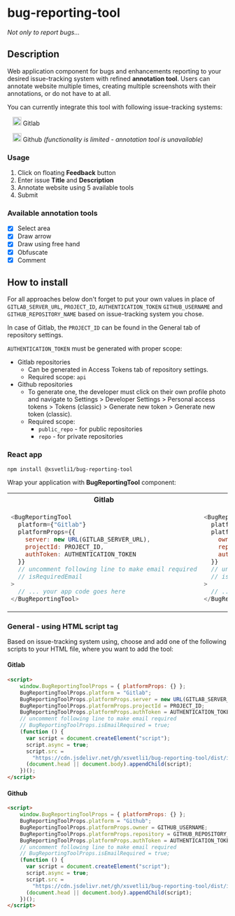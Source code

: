 # bug-reporting-tool

_Not only to report bugs..._

## Description

Web application component for bugs and enhancements reporting to your desired issue-tracking system with refined **annotation tool**.
Users can annotate website multiple times, creating multiple screenshots with their annotations, or do not have to at all.

You can currently integrate this tool with following issue-tracking systems:

&nbsp;&nbsp;&nbsp;<a href="https://gitlab.com/"><img src="https://cdn-icons-png.flaticon.com/512/5968/5968853.png" width="20px" height="20px"></a>
 Gitlab
 
&nbsp;&nbsp;&nbsp;<a href="https://github.com/"><img src="https://github.com/favicon.ico" width="20px" height="20px"></a>
Github _(functionality is limited - annotation tool is unavailable)_

### Usage
1. Click on floating **Feedback** button
1. Enter issue **Title** and **Description**
2. Annotate website using 5 available tools
3. Submit

### Available annotation tools
- [x] Select area
- [x] Draw arrow
- [x] Draw using free hand
- [x] Obfuscate
- [x] Comment

## How to install

For all approaches below don't forget to put your own values in place of `GITLAB_SERVER_URL`, `PROJECT_ID`, `AUTHENTICATION_TOKEN` `GITHUB_USERNAME` and `GITHUB_REPOSITORY_NAME` based on issue-tracking system you chose.

In case of Gitlab, the `PROJECT_ID` can be found in the General tab of repository settings.

`AUTHENTICATION_TOKEN` must be generated with proper scope:
- Gitlab repositories
  - Can be generated in Access Tokens tab of repository settings.
  - Required scope: `api`
- Github repositories
  - To generate one, the developer must click on their own profile photo and navigate to Settings
        > Developer Settings > Personal access tokens > Tokens (classic) > Generate new token
        > Generate new token (classic).
  - Required scope:
    - `public_repo` - for public repositories
    - `repo` - for private repositories

### React app
```shell
npm install @xsvetli1/bug-reporting-tool
```
Wrap your application with **BugReportingTool** component:
<table>
<tr>
<th> Gitlab </th>
<th> Github </th>
</tr>
<tr>
<td>

```javascript
<BugReportingTool
  platform={"Gitlab"}
  platformProps={{
    server: new URL(GITLAB_SERVER_URL),
    projectId: PROJECT_ID,
    authToken: AUTHENTICATION_TOKEN
  }}
  // uncomment following line to make email required
  // isRequiredEmail
>
  // ... your app code goes here
</BugReportingTool>
```

</td>
<td>

```javascript
<BugReportingTool
  platform={"Github"}
  platformProps={{
    owner: GITHUB_USERNAME,
    repository: GITHUB_REPOSITORY_NAME,
    authToken: AUTHENTICATION_TOKEN,
  }}
  // uncomment following line to make email required
  // isRequiredEmail
>
  // ... your app code goes here
</BugReportingTool>
```

</td>
</tr>
</table>

### General - using HTML script tag
Based on issue-tracking system using, choose and add one of the following scripts to your HTML file, where you want to add the tool:

#### Gitlab
```html
<script>
    window.BugReportingToolProps = { platformProps: {} };
    BugReportingToolProps.platform = "Gitlab";
    BugReportingToolProps.platformProps.server = new URL(GITLAB_SERVER_URL);
    BugReportingToolProps.platformProps.projectId = PROJECT_ID;
    BugReportingToolProps.platformProps.authToken = AUTHENTICATION_TOKEN;
    // uncomment following line to make email required
    // BugReportingToolProps.isEmailRequired = true;
    (function () {
      var script = document.createElement("script");
      script.async = true;
      script.src =
        "https://cdn.jsdelivr.net/gh/xsvetli1/bug-reporting-tool/dist/iife/index.js";
      (document.head || document.body).appendChild(script);
    })();
</script>
```

#### Github
```html
<script>
    window.BugReportingToolProps = { platformProps: {} };
    BugReportingToolProps.platform = "Github";
    BugReportingToolProps.platformProps.owner = GITHUB_USERNAME;
    BugReportingToolProps.platformProps.repository = GITHUB_REPOSITORY_NAME;
    BugReportingToolProps.platformProps.authToken = AUTHENTICATION_TOKEN;
    // uncomment following line to make email required
    // BugReportingToolProps.isEmailRequired = true;
    (function () {
      var script = document.createElement("script");
      script.async = true;
      script.src =
        "https://cdn.jsdelivr.net/gh/xsvetli1/bug-reporting-tool/dist/iife/index.js";
      (document.head || document.body).appendChild(script);
    })();
</script>
```
